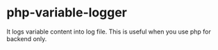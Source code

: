 # php-variable-logger
It logs variable content into log file. This is useful when you use php for backend only.
